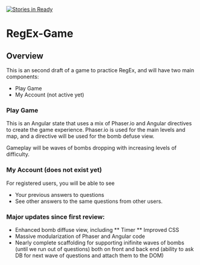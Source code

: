 [![Stories in Ready](https://badge.waffle.io/nasser85/RegEx-Game.png?label=ready&title=Ready)](https://waffle.io/nasser85/RegEx-Game)
# RegEx-Game
## Overview
This is an second draft of a game to practice RegEx, and will have two main components:
* Play Game
* My Account (not active yet)

### Play Game
This is an Angular state that uses a mix of Phaser.io and Angular directives to create the game experience. Phaser.io is used for the main levels and map, and a directive will be used for the bomb defuse view.

Gameplay will be waves of bombs dropping with increasing levels of difficulty.

### My Account (does not exist yet)
For registered users, you will be able to see
* Your previous answers to questions
* See other answers to the same questions from other users.

### Major updates since first review:
* Enhanced bomb diffuse view, including
** Timer
** Improved CSS
* Massive modularization of Phaser and Angular code
* Nearly complete scaffolding for supporting inifinite waves of bombs (until we run out of questions) both on front and back end (ability to ask DB for next wave of questions and attach them to the DOM)

